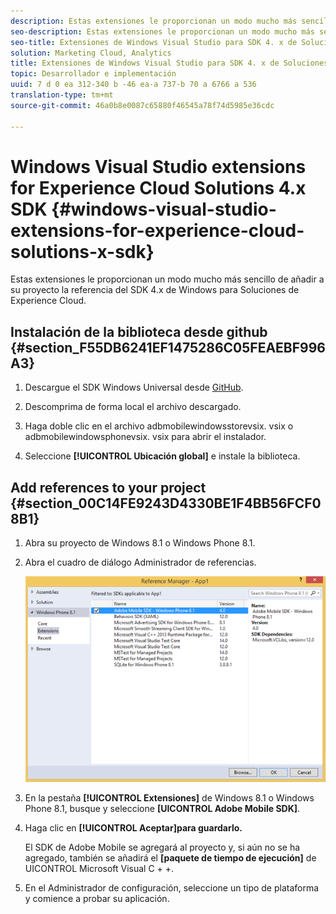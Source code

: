 ```yaml
---
description: Estas extensiones le proporcionan un modo mucho más sencillo de añadir a su proyecto la referencia del SDK 4.x de Windows para Soluciones de Experience Cloud.
seo-description: Estas extensiones le proporcionan un modo mucho más sencillo de añadir a su proyecto la referencia del SDK 4.x de Windows para Soluciones de Experience Cloud.
seo-title: Extensiones de Windows Visual Studio para SDK 4. x de Soluciones de Experience Cloud
solution: Marketing Cloud, Analytics
title: Extensiones de Windows Visual Studio para SDK 4. x de Soluciones de Experience Cloud
topic: Desarrollador e implementación
uuid: 7 d 0 ea 312-340 b -46 ea-a 737-b 70 a 6766 a 536
translation-type: tm+mt
source-git-commit: 46a0b8e0087c65880f46545a78f74d5985e36cdc

---
```



# Windows Visual Studio extensions for Experience Cloud Solutions 4.x SDK {#windows-visual-studio-extensions-for-experience-cloud-solutions-x-sdk}

Estas extensiones le proporcionan un modo mucho más sencillo de añadir a su proyecto la referencia del SDK 4.x de Windows para Soluciones de Experience Cloud.

## Instalación de la biblioteca desde github {#section_F55DB6241EF1475286C05FEAEBF996A3}

1. Descargue el SDK Windows Universal desde [GitHub](https://github.com/Adobe-Marketing-Cloud/mobile-services/releases).
1. Descomprima de forma local el archivo descargado.
1. Haga doble clic en el archivo adbmobilewindowsstorevsix. vsix o adbmobilewindowsphonevsix. vsix para abrir el instalador.

1. Seleccione **[!UICONTROL Ubicación global]** e instale la biblioteca.

## Add references to your project {#section_00C14FE9243D4330BE1F4BB56FCF08B1}

1. Abra su proyecto de Windows 8.1 o Windows Phone 8.1.
1. Abra el cuadro de diálogo Administrador de referencias.

   ![](assets/ref_manager.png)

1. En la pestaña **[!UICONTROL Extensiones]** de Windows 8.1 o Windows Phone 8.1, busque y seleccione **[UICONTROL Adobe Mobile SDK]**.
1. Haga clic en **[!UICONTROL Aceptar]para guardarlo.**

   El SDK de Adobe Mobile se agregará al proyecto y, si aún no se ha agregado, también se añadirá el **[paquete de tiempo de ejecución]** de UICONTROL Microsoft Visual C + +.

1. En el Administrador de configuración, seleccione un tipo de plataforma y comience a probar su aplicación.

